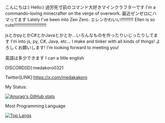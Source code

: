 こんにちは:)
Hello:)
過労死寸前のコマンド大好きマインクラフターです
I'm a commando-loving minecrafter on the verge of overwork.
最近ゼンゼロにハマってます
Lately I've been into Zen Zero.
エレンかわいい!!!!!!!!!!
Ellen is so cute!!!!!!!!!!!!!!!!!!!!!!!!!!

jsとかpyとかC#とかJavaとかとか...いろんなものを作ったりいじったりしてます
I'm into js, py, C#, Java, etc... I make and tinker with all kinds of things!
よろしくお願いします!
I'm looking forward to meeting you!

英語は多少できます
I can a liitle english

DISCORD[ID]:medakoro0321

Twitter[LINK]:https://x.com/medakakoro

My Status:

[![Anurag's GitHub stats](https://github-readme-stats.vercel.app/api?username=medakoro)](https://github.com/anuraghazra/github-readme-stats)

Most Programming Language

[![Top Langs](https://github-readme-stats.vercel.app/api/top-langs/?username=medakoro)](https://github.com/anuraghazra/github-readme-stats)
